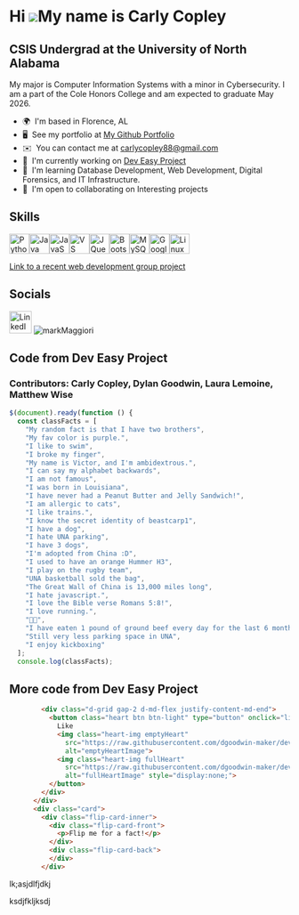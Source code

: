 Hi ![](https://user-images.githubusercontent.com/18350557/176309783-0785949b-9127-417c-8b55-ab5a4333674e.gif)My name is Carly Copley
====================================================================================================================================

CSIS Undergrad at the University of North Alabama
-------------------------------------------------

My major is Computer Information Systems with a minor in Cybersecurity. I am a part of the Cole Honors College and am expected to graduate May 2026.

*   🌍  I'm based in Florence, AL
*   🖥️  See my portfolio at [My Github Portfolio](http://github.com/carlycopley)
*   ✉️  You can contact me at [carlycopley88@gmail.com](mailto:carlycopley88@gmail.com)
*   🚀  I'm currently working on [Dev Easy Project](https://dgoodwin-maker.github.io/dev-easy-project/)
*   🧠  I'm learning Database Development, Web Development, Digital Forensics, and IT Infrastructure.
*   🤝  I'm open to collaborating on Interesting projects
<h2>Skills</h2>
<p align="left">
<a href="https://www.python.org/" target="_blank" rel="noreferrer"><img src="https://raw.githubusercontent.com/danielcranney/readme-generator/main/public/icons/skills/python-colored.svg" width="36" height="36" alt="Python" /></a><a href="https://www.oracle.com/java/" target="_blank" rel="noreferrer"><img src="https://raw.githubusercontent.com/danielcranney/readme-generator/main/public/icons/skills/java-colored.svg" width="36" height="36" alt="Java" /></a><a href="https://developer.mozilla.org/en-US/docs/Web/JavaScript" target="_blank" rel="noreferrer"><img src="https://raw.githubusercontent.com/danielcranney/readme-generator/main/public/icons/skills/javascript-colored.svg" width="36" height="36" alt="JavaScript" /></a><a href="https://code.visualstudio.com/" target="_blank" rel="noreferrer"><img src="https://raw.githubusercontent.com/danielcranney/readme-generator/main/public/icons/skills/visualstudiocode.svg" width="36" height="36" alt="VS Code" /></a><a href="https://jquery.com/" target="_blank" rel="noreferrer"><img src="https://raw.githubusercontent.com/danielcranney/readme-generator/main/public/icons/skills/jquery-colored.svg" width="36" height="36" alt="JQuery" /></a><a href="https://getbootstrap.com/" target="_blank" rel="noreferrer"><img src="https://raw.githubusercontent.com/danielcranney/readme-generator/main/public/icons/skills/bootstrap-colored.svg" width="36" height="36" alt="Bootstrap" /></a><a href="https://www.mysql.com/" target="_blank" rel="noreferrer"><img src="https://raw.githubusercontent.com/danielcranney/readme-generator/main/public/icons/skills/mysql-colored.svg" width="36" height="36" alt="MySQL" /></a><a href="https://cloud.google.com/" target="_blank" rel="noreferrer"><img src="https://raw.githubusercontent.com/danielcranney/readme-generator/main/public/icons/skills/googlecloud-colored.svg" width="36" height="36" alt="Google Cloud" /></a><a href="https://www.linux.org" target="_blank" rel="noreferrer"><img src="https://raw.githubusercontent.com/danielcranney/readme-generator/main/public/icons/skills/linux-colored.svg" width="36" height="36" alt="Linux" /></a>
                    </p>
<a href="https://carlycopley.github.io/devCharlieProject/" target="_blank">Link to a recent web development group project</a>
<br>
<h2>Socials</h2>
<a href="www.linkedin.com/in/carly-copley-1347a6252" target="_blank">
<img src="https://www.citypng.com/public/uploads/preview/hd-vector-flat-linkedin-in-round-icon-png-701751695046390m4phkuuiqm.png" alt="LinkedIn" style="width: 40px; height: 40px;"></a>
<img src="https://markmaggiori.com/cdn/shop/files/EnteringtheShrine.jpg?v=1719968158&width=2697" alt="markMaggiori">


<h2>Code from Dev Easy Project</h2>
<h3>Contributors: Carly Copley, Dylan Goodwin, Laura Lemoine, Matthew Wise</h3>

```javascript
$(document).ready(function () {
  const classFacts = [
    "My random fact is that I have two brothers",
    "My fav color is purple.",
    "I like to swim",
    "I broke my finger",
    "My name is Victor, and I'm ambidextrous.",
    "I can say my alphabet backwards",
    "I am not famous",
    "I was born in Louisiana",
    "I have never had a Peanut Butter and Jelly Sandwich!",
    "I am allergic to cats",
    "I like trains.",
    "I know the secret identity of beastcarp1",
    "I have a dog",
    "I hate UNA parking",
    "I have 3 dogs",
    "I'm adopted from China :D",
    "I used to have an orange Hummer H3",
    "I play on the rugby team",
    "UNA basketball sold the bag",
    "The Great Wall of China is 13,000 miles long",
    "I hate javascript.",
    "I love the Bible verse Romans 5:8!",
    "I love running.",
    "🦭🦭",
    "I have eaten 1 pound of ground beef every day for the last 6 months.",
    "Still very less parking space in UNA",
    "I enjoy kickboxing"
  ];
  console.log(classFacts);
```

<h2>More code from Dev Easy Project</h2>

```html
        <div class="d-grid gap-2 d-md-flex justify-content-md-end">
          <button class="heart btn btn-light" type="button" onclick="liked(this)">
            Like
            <img class="heart-img emptyHeart"
              src="https://raw.githubusercontent.com/dgoodwin-maker/dev-easy-project/c9046dc813c20171041b92e0793c820b461c84c2/images/heart-empty.svg"
              alt="emptyHeartImage">
            <img class="heart-img fullHeart"
              src="https://raw.githubusercontent.com/dgoodwin-maker/dev-easy-project/c9046dc813c20171041b92e0793c820b461c84c2/images/heart-fill.svg"
              alt="fullHeartImage" style="display:none;">
          </button>
        </div>
      </div>
      <div class="card">
        <div class="flip-card-inner">
          <div class="flip-card-front">
            <p>Flip me for a fact!</p>
          </div>
          <div class="flip-card-back">
          </div>
        </div>
```
<detail>lk;asjdlfjdkj</detail>
<summary>ksdjfkljksdj</summary>
